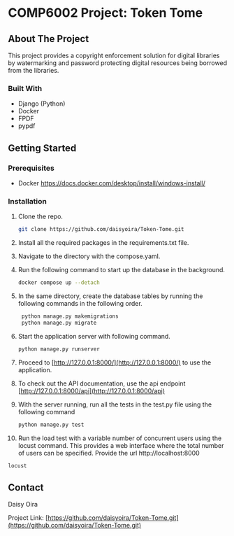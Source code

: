 <!-- Improved compatibility of back to top link: See: https://github.com/othneildrew/Best-README-Template/pull/73 -->
<a name="readme-top"></a>
<!--
*** Thanks for checking out the Best-README-Template. If you have a suggestion
*** that would make this better, please fork the repo and create a pull request
*** or simply open an issue with the tag "enhancement".
*** Don't forget to give the project a star!
*** Thanks again! Now go create something AMAZING! :D
-->

<!-- PROJECT SHIELDS -->
<!--
*** I'm using markdown "reference style" links for readability.
*** Reference links are enclosed in brackets [ ] instead of parentheses ( ).
*** See the bottom of this document for the declaration of the reference variables
*** for contributors-url, forks-url, etc. This is an optional, concise syntax you may use.
*** https://www.markdownguide.org/basic-syntax/#reference-style-links
-->

# COMP6002 Project: Token Tome
<!-- ABOUT THE PROJECT -->
## About The Project

This project provides a copyright enforcement 
solution for digital libraries by watermarking 
and password protecting digital resources being
borrowed from the libraries.


### Built With

* Django (Python)
* Docker
* FPDF
* pypdf


<!-- GETTING STARTED -->
## Getting Started

### Prerequisites

* Docker https://docs.docker.com/desktop/install/windows-install/  


### Installation

1. Clone the repo.
   ```sh
   git clone https://github.com/daisyoira/Token-Tome.git
   ```
2. Install all the required packages in the requirements.txt
file.

3. Navigate to the directory with the compose.yaml.

4. Run the following command to start up the database
in the background.
   ```sh
   docker compose up --detach
   ```
   
5. In the same directory, create the database tables 
by running the following commands in the following order.
   ```sh
    python manage.py makemigrations
    python manage.py migrate  
   ```
   
6. Start the application server with following command.
   ```sh
   python manage.py runserver
   ```

7. Proceed to [http://127.0.0.1:8000/](http://127.0.0.1:8000/) to use 
the application.

8. To check out the API documentation, use the api endpoint [http://127.0.0.1:8000/api](http://127.0.0.1:8000/api)

9. With the server running, run all the tests in the test.py file using the following command
   ```sh
   python manage.py test
   ```
10. Run the load test with a variable number of concurrent users using the locust command.
This provides a web interface where the total number of users can be specified. Provide the url http://localhost:8000
   ```sh
   locust 
   ```
<!-- CONTACT -->
## Contact

Daisy Oira

Project Link: [https://github.com/daisyoira/Token-Tome.git](https://github.com/daisyoira/Token-Tome.git)